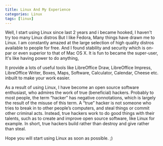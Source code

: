 ```yaml
---
title: Linux And My Experience
categories: Linux
tags: [linux]
---
```


Well, I start using Linux since last 2 years and i became hooked,
I haven't try too many Linux distros But I like Fedora,
Many things have drawn me to Linux.
I am constantly amazed at the large selection of high quality distros available to people for free.
And I found stability and security which is on-par or even superior to that of Mac OS X.
It is fun to became the super-user, It's like having power to do anything,

It provide a lots of useful tools like LibreOffice Draw, LibreOffice Impress, LibreOffice Writer,
Boxes, Maps, Software, Calculator, Calendar, Cheese etc. inbuilt to make your work easier.

As a result of using Linux, I have become an open source software enthusiast,
who admires the work of true (beneficial) hackers.
Probably to most people, the term “hacker” has negative connotations,
which is largely the result of the misuse of this term. A “true” hacker is not someone who tries to break in to other people’s computers,
and steal things or commit other criminal acts. Instead, true hackers work to do good things with their talents,
such as to create and improve open source software,
like Linux for example. In short, true hackers build rather than destroy and give rather than steal.

Hope you will start using Linux as soon as possible. ;)